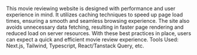 This movie reviewing website is designed with performance and user experience in mind. It utilizes caching techniques to speed up page load times, ensuring a smooth and seamless browsing experience. The site also avoids unnecessary data fetching, resulting in faster page rendering and reduced load on server resources. With these best practices in place, users can expect a quick and efficient movie review experience.
Tools Used: Next.js, Tailwind, Typescript, React/Tanstack Query, etc.
